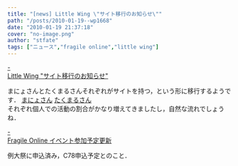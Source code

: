 ```yaml
---
title: "[news] Little Wing \"サイト移行のお知らせ\""
path: "/posts/2010-01-19--wp1668"
date: "2010-01-19 21:37:18"
cover: "no-image.png"
author: "stfate"
tags: ["ニュース","fragile online","little wing"]
---
```


<style type="text/css">
<!--
p {white-space: pre-wrap};
-->
</style>

<a class="topics" href="http://www.littlewing.ne.jp/" target="_blank">- Little Wing "サイト移行のお知らせ"</a>
<div class="news">まにょさんとたくまるさんそれぞれがサイトを持つ，という形に移行するようです．
<a href="http://manyo-portal.info/" target="_blank">まにょさん</a> <a href="http://www.takumaru.jp/tak/Welcome.html" target="_blank">たくまるさん</a>
<div id="talk">それぞれ個人での活動の割合がかなり増えてきましたし，自然な流れでしょうね．</div></div>

<a class="topics" href="http://www.shinsekai.co.uk/fragile/" target="_blank">- Fragile Online イベント参加予定更新</a>
<div class="news">例大祭に申込済み，C78申込予定とのこと．</div>
